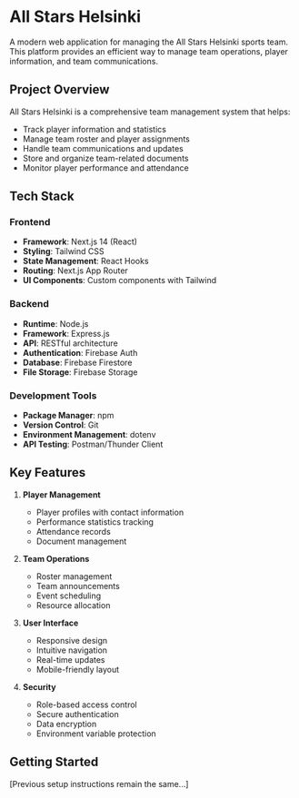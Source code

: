 # All Stars Helsinki

A modern web application for managing the All Stars Helsinki sports team. This platform provides an efficient way to manage team operations, player information, and team communications.

## Project Overview

All Stars Helsinki is a comprehensive team management system that helps:

- Track player information and statistics
- Manage team roster and player assignments
- Handle team communications and updates
- Store and organize team-related documents
- Monitor player performance and attendance

## Tech Stack

### Frontend

- **Framework**: Next.js 14 (React)
- **Styling**: Tailwind CSS
- **State Management**: React Hooks
- **Routing**: Next.js App Router
- **UI Components**: Custom components with Tailwind

### Backend

- **Runtime**: Node.js
- **Framework**: Express.js
- **API**: RESTful architecture
- **Authentication**: Firebase Auth
- **Database**: Firebase Firestore
- **File Storage**: Firebase Storage

### Development Tools

- **Package Manager**: npm
- **Version Control**: Git
- **Environment Management**: dotenv
- **API Testing**: Postman/Thunder Client

## Key Features

1. **Player Management**

   - Player profiles with contact information
   - Performance statistics tracking
   - Attendance records
   - Document management

2. **Team Operations**

   - Roster management
   - Team announcements
   - Event scheduling
   - Resource allocation

3. **User Interface**

   - Responsive design
   - Intuitive navigation
   - Real-time updates
   - Mobile-friendly layout

4. **Security**
   - Role-based access control
   - Secure authentication
   - Data encryption
   - Environment variable protection

## Getting Started

[Previous setup instructions remain the same...]
